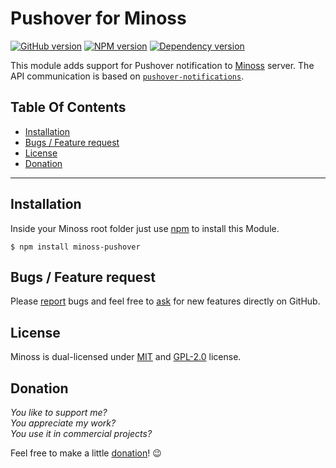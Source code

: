 # Pushover for Minoss
[![GitHub version](https://badge.fury.io/gh/eisbehr-%2Fminoss-pushover.svg)](http://github.com/eisbehr-/minoss-pushover)
[![NPM version](https://badge.fury.io/js/minoss-pushover.svg)](http://www.npmjs.org/package/minoss-pushover)
[![Dependency version](https://david-dm.org/eisbehr-/minoss-pushover.png)](https://david-dm.org/eisbehr-/minoss-pushover)

This module adds support for Pushover notification to [Minoss](https://github.com/eisbehr-/minoss) server.
The API communication is based on [`pushover-notifications`](https://www.npmjs.com/package/pushover-notifications).


## Table Of Contents
* [Installation](#installation)
* [Bugs / Feature request](#bugs--feature-request)
* [License](#license)
* [Donation](#donation)


---


## Installation
Inside your Minoss root folder just use [npm](http://npmjs.com) to install this Module.

```SH
$ npm install minoss-pushover
```

## Bugs / Feature request
Please [report](http://github.com/eisbehr-/minoss-pushover/issues) bugs and feel free to [ask](http://github.com/eisbehr-/minoss-pushover/issues) for new features directly on GitHub.


## License
Minoss is dual-licensed under [MIT](http://www.opensource.org/licenses/mit-license.php) and [GPL-2.0](http://www.gnu.org/licenses/gpl-2.0.html) license.


## Donation
_You like to support me?_  
_You appreciate my work?_  
_You use it in commercial projects?_  
  
Feel free to make a little [donation](https://www.paypal.com/cgi-bin/webscr?cmd=_s-xclick&hosted_button_id=93XQ8EYMSWHC6)! :wink:
